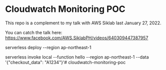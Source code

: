 # Cloudwatch Monitoring POC

This repo is a complement to my talk with AWS Siklab last January 27, 2022.

You can catch the talk here: https://www.facebook.com/AWS.SiklabPH/videos/640309447387957

serverless deploy --region ap-northeast-1

serverless invoke local --function hello --region ap-northeast-1 --data '{"checkout_data": "A1234"}'# cloudwatch-monitoring-poc
